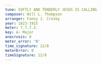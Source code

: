 ```yaml
---
tune: SOFTLY AND TENDERLY JESUS IS CALLING
composer: Will L. Thompson
arranger: Fanny J. Crosby
year: 1823-1915
meter: 7.7.7.3.
key: A♭ Major
anacrusis: 0
meter_error: '0'
time_signature: 12/8
meterError: 0
timeSignature: 12/8
---
```

